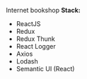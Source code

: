 Internet bookshop
**Stack:**

* ReactJS
* Redux
* Redux Thunk
* React Logger
* Axios
* Lodash
* Semantic UI (React)
